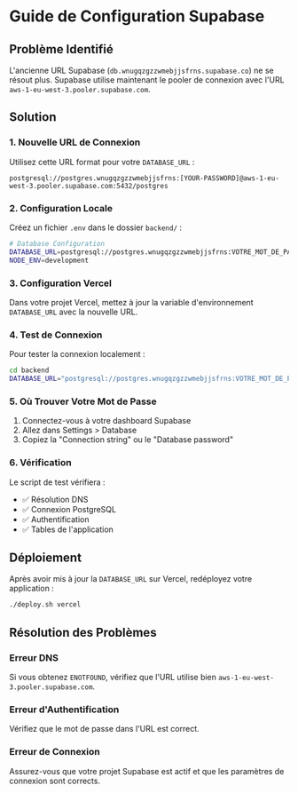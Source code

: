 # Guide de Configuration Supabase

## Problème Identifié

L'ancienne URL Supabase (`db.wnugqzgzzwmebjjsfrns.supabase.co`) ne se résout plus. Supabase utilise maintenant le pooler de connexion avec l'URL `aws-1-eu-west-3.pooler.supabase.com`.

## Solution

### 1. Nouvelle URL de Connexion

Utilisez cette URL format pour votre `DATABASE_URL` :

```
postgresql://postgres.wnugqzgzzwmebjjsfrns:[YOUR-PASSWORD]@aws-1-eu-west-3.pooler.supabase.com:5432/postgres
```

### 2. Configuration Locale

Créez un fichier `.env` dans le dossier `backend/` :

```bash
# Database Configuration
DATABASE_URL=postgresql://postgres.wnugqzgzzwmebjjsfrns:VOTRE_MOT_DE_PASSE@aws-1-eu-west-3.pooler.supabase.com:5432/postgres
NODE_ENV=development
```

### 3. Configuration Vercel

Dans votre projet Vercel, mettez à jour la variable d'environnement `DATABASE_URL` avec la nouvelle URL.

### 4. Test de Connexion

Pour tester la connexion localement :

```bash
cd backend
DATABASE_URL="postgresql://postgres.wnugqzgzzwmebjjsfrns:VOTRE_MOT_DE_PASSE@aws-1-eu-west-3.pooler.supabase.com:5432/postgres" node test-supabase-full.js
```

### 5. Où Trouver Votre Mot de Passe

1. Connectez-vous à votre dashboard Supabase
2. Allez dans Settings > Database
3. Copiez la "Connection string" ou le "Database password"

### 6. Vérification

Le script de test vérifiera :
- ✅ Résolution DNS
- ✅ Connexion PostgreSQL
- ✅ Authentification
- ✅ Tables de l'application

## Déploiement

Après avoir mis à jour la `DATABASE_URL` sur Vercel, redéployez votre application :

```bash
./deploy.sh vercel
```

## Résolution des Problèmes

### Erreur DNS
Si vous obtenez `ENOTFOUND`, vérifiez que l'URL utilise bien `aws-1-eu-west-3.pooler.supabase.com`.

### Erreur d'Authentification
Vérifiez que le mot de passe dans l'URL est correct.

### Erreur de Connexion
Assurez-vous que votre projet Supabase est actif et que les paramètres de connexion sont corrects.
